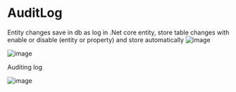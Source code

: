 # AuditLog
Entity changes save in db as  log in .Net core entity, store table changes with enable or disable (entity or property) and store automatically
![image](https://user-images.githubusercontent.com/10044538/187831399-a4c41fc6-539b-4486-9112-291a2daaa83b.png)

![image](https://user-images.githubusercontent.com/10044538/187850298-309000aa-1959-434c-a0f1-3cf59e3c4962.png)

Auditing log

![image](https://user-images.githubusercontent.com/10044538/187905642-5daa2cfe-8de1-4f15-827b-b21423974599.png)
